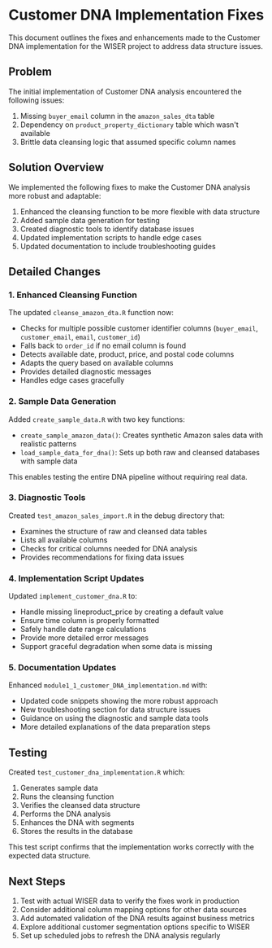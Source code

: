 # Customer DNA Implementation Fixes

This document outlines the fixes and enhancements made to the Customer DNA implementation for the WISER project to address data structure issues.

## Problem

The initial implementation of Customer DNA analysis encountered the following issues:

1. Missing `buyer_email` column in the `amazon_sales_dta` table
2. Dependency on `product_property_dictionary` table which wasn't available
3. Brittle data cleansing logic that assumed specific column names

## Solution Overview

We implemented the following fixes to make the Customer DNA analysis more robust and adaptable:

1. Enhanced the cleansing function to be more flexible with data structure
2. Added sample data generation for testing
3. Created diagnostic tools to identify database issues
4. Updated implementation scripts to handle edge cases
5. Updated documentation to include troubleshooting guides

## Detailed Changes

### 1. Enhanced Cleansing Function

The updated `cleanse_amazon_dta.R` function now:

- Checks for multiple possible customer identifier columns (`buyer_email`, `customer_email`, `email`, `customer_id`)
- Falls back to `order_id` if no email column is found
- Detects available date, product, price, and postal code columns
- Adapts the query based on available columns
- Provides detailed diagnostic messages
- Handles edge cases gracefully

### 2. Sample Data Generation

Added `create_sample_data.R` with two key functions:

- `create_sample_amazon_data()`: Creates synthetic Amazon sales data with realistic patterns
- `load_sample_data_for_dna()`: Sets up both raw and cleansed databases with sample data

This enables testing the entire DNA pipeline without requiring real data.

### 3. Diagnostic Tools

Created `test_amazon_sales_import.R` in the debug directory that:

- Examines the structure of raw and cleansed data tables
- Lists all available columns
- Checks for critical columns needed for DNA analysis
- Provides recommendations for fixing data issues

### 4. Implementation Script Updates

Updated `implement_customer_dna.R` to:

- Handle missing lineproduct_price by creating a default value
- Ensure time column is properly formatted
- Safely handle date range calculations
- Provide more detailed error messages
- Support graceful degradation when some data is missing

### 5. Documentation Updates

Enhanced `module1_1_customer_DNA_implementation.md` with:

- Updated code snippets showing the more robust approach
- New troubleshooting section for data structure issues
- Guidance on using the diagnostic and sample data tools
- More detailed explanations of the data preparation steps

## Testing

Created `test_customer_dna_implementation.R` which:

1. Generates sample data
2. Runs the cleansing function
3. Verifies the cleansed data structure
4. Performs the DNA analysis
5. Enhances the DNA with segments
6. Stores the results in the database

This test script confirms that the implementation works correctly with the expected data structure.

## Next Steps

1. Test with actual WISER data to verify the fixes work in production
2. Consider additional column mapping options for other data sources
3. Add automated validation of the DNA results against business metrics
4. Explore additional customer segmentation options specific to WISER
5. Set up scheduled jobs to refresh the DNA analysis regularly